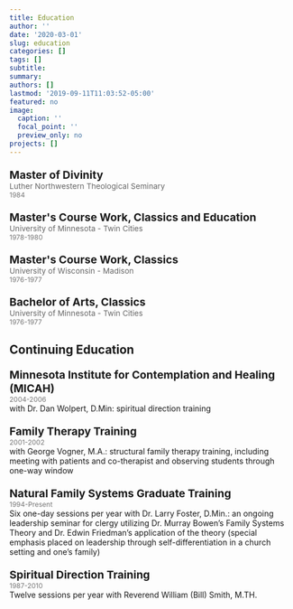 ```yaml
---
title: Education
author: ''
date: '2020-03-01'
slug: education
categories: []
tags: []
subtitle: 
summary: 
authors: []
lastmod: '2019-09-11T11:03:52-05:00'
featured: no
image:
  caption: ''
  focal_point: ''
  preview_only: no
projects: []
---
```



<style>
p.deg {
  font-weight:bold; 
  font-size: 1.2rem;
  margin: 20px 0px 0px 0px; 
}
p.school {
  font-size: .85rem;
  color: rgba(0,0,0,0.6);
  margin:0px; 
}
p.year {
  font-size: .75rem;
  color: rgba(0,0,0,0.54);
  margin:0px; 
}
</style>
 

<p class="deg"> Master of Divinity </p>
<p class="school"> Luther Northwestern Theological Seminary  </p> 
<p class="year"> 1984 </p> 

<p class="deg"> Master's Course Work, Classics and Education </p>
<p class="school"> University of Minnesota - Twin Cities </p> 
<p class="year"> 1978-1980 </p> 

<p class="deg"> Master's Course Work, Classics </p>
<p class="school"> University of Wisconsin - Madison </p> 
<p class="year"> 1976-1977 </p> 

<p class="deg"> Bachelor of Arts, Classics </p>
<p class="school"> University of Minnesota - Twin Cities</p> 
<p class="year"> 1976-1977 </p> 

<h2> Continuing Education </h2>  

<p class="deg"> Minnesota Institute for Contemplation and Healing (MICAH) </p>  
<p class="year"> 2004-2006 </p> 
with Dr. Dan Wolpert, D.Min: spiritual direction training

<p class="deg">  Family Therapy Training </p>  
<p class="year"> 2001-2002 </p> 
with George Vogner, M.A.:  structural family therapy training, including meeting with patients and co-therapist and observing students through one-way window

<p class="deg"> Natural Family Systems Graduate Training </p>  
<p class="year"> 1994-Present </p> 
Six one-day sessions per year with Dr. Larry Foster, D.Min.:  an ongoing leadership seminar for clergy utilizing Dr. Murray Bowen’s Family Systems Theory and Dr. Edwin Friedman’s application of the theory (special emphasis placed on leadership through self-differentiation in a church setting and one’s family)

<p class="deg">  Spiritual Direction Training </p>  
<p class="year"> 1987-2010 </p> 
Twelve sessions per year with Reverend William (Bill) Smith, M.TH.





